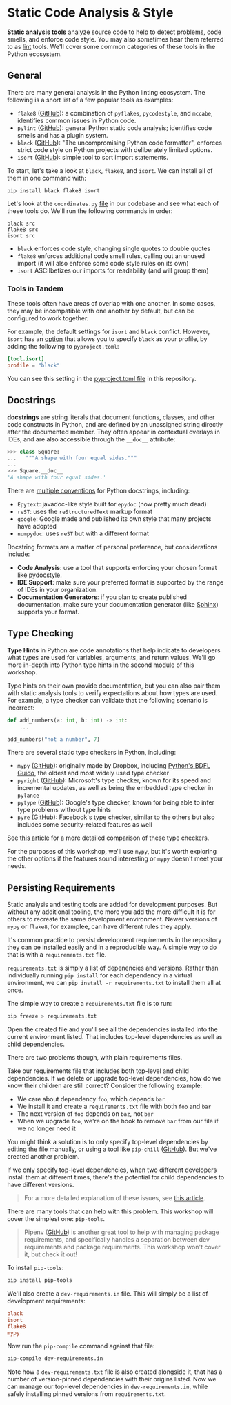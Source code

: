 # Static Code Analysis & Style
**Static analysis tools** analyze source code to help to detect problems, code smells, and enforce code style.  You may also sometimes hear them referred to as [lint](https://en.wikipedia.org/wiki/Lint_(software)) tools.  We'll cover some common categories of these tools in the Python ecosystem.

## General

There are many general analysis in the Python linting ecosystem.  The following is a short list of a few popular tools as examples:

- `flake8` ([GitHub](https://github.com/PyCQA/flake8)): a combination of `pyflakes`, `pycodestyle`, and `mccabe`, identifies common issues in Python code.
- `pylint` ([GitHub](https://github.com/PyCQA/pylint)): general Python static code analysis; identifies code smells and has a plugin system.
- `black` ([GitHub](https://github.com/psf/black)): "The uncompromising Python code formatter", enforces strict code style on Python projects with deliberately limited options.
- `isort` ([GitHub](https://github.com/PyCQA/isort)): simple tool to sort import statements.

To start, let's take a look at `black`, `flake8`, and `isort`.  We can install all of them in one command with:

```
pip install black flake8 isort
```

Let's look at the `coordinates.py` [file](../../../src/distance_matrix/models/coordinates.py) in our codebase and see what each of these tools do.  We'll run the following commands in order:

```
black src
flake8 src
isort src
```

- `black` enforces code style, changing single quotes to double quotes
- `flake8` enforces additional code smell rules, calling out an unused import (it will also enforce some code style rules on its own)
- `isort` ASCIIbetizes our imports for readability (and will group them)

### Tools in Tandem

These tools often have areas of overlap with one another.  In some cases, they may be incompatible with one another by default, but can be configured to work together.

For example, the default settings for `isort` and `black` conflict.  However, `isort` has an [option](https://pycqa.github.io/isort/docs/configuration/black_compatibility.html) that allows you to specify `black` as your profile, by adding the following to `pyproject.toml`:

```toml
[tool.isort]
profile = "black"
```

You can see this setting in the [pyproject.toml file](../../../pyproject.toml) in this repository.

## Docstrings

**docstrings** are string literals that document functions, classes, and other code constructs in Python, and are defined by an unassigned string directly after the documented member. They often appear in contextual overlays in IDEs, and are also accessible through the `__doc__` attribute:

```py
>>> class Square:
...   """A shape with four equal sides.""" 
... 
>>> Square.__doc__
'A shape with four equal sides.'
```

There are [multiple conventions](https://stackoverflow.com/a/24385103) for Python docstrings, including:

- `Epytext`: javadoc-like style built for `epydoc` (now pretty much dead)
- `reST`: uses the `reStructuredText` markup format
- `google`: Google made and published its own style that many projects have adopted
- `numpydoc`: uses `reST` but with a different format

Docstring formats are a matter of personal preference, but considerations include:
- **Code Analysis**: use a tool that supports enforcing your chosen format like [pydocstyle](https://www.pydocstyle.org/en/stable/usage.html).
- **IDE Support**: make sure your preferred format is supported by the range of IDEs in your organization.
- **Documentation Generators**: if you plan to create published documentation, make sure your documentation generator (like [Sphinx](https://www.sphinx-doc.org/en/master/)) supports your format.

## Type Checking

**Type Hints** in Python are code annotations that help indicate to developers what types are used for variables, arguments, and return values.  We'll go more in-depth into Python type hints in the second module of this workshop.

Type hints on their own provide documentation, but you can also pair them with static analysis tools to verify expectations about how types are used.  For example, a type checker can validate that the following scenario is incorrect:

```py
def add_numbers(a: int, b: int) -> int:
    ...

add_numbers("not a number", 7)
```

There are several static type checkers in Python, including:

- `mypy` ([GitHub](https://github.com/python/mypy)): originally made by Dropbox, including [Python's BDFL Guido](https://gvanrossum.github.io/), the oldest and most widely used type checker
- `pyright` ([GitHub](https://github.com/microsoft/pyright)): Microsoft's type checker, known for its speed and incremental updates, as well as being the embedded type checker in `pylance`
- `pytype` ([GitHub](https://github.com/google/pytype)): Google's type checker, known for being able to infer type problems without type hints
- `pyre` ([GitHub](https://github.com/facebook/pyre-check)): Facebook's type checker, similar to the others but also includes some security-related features as well

See [this article](https://www.infoworld.com/article/3575079/4-python-type-checkers-to-keep-your-code-clean.html) for a more detailed comparison of these type checkers.

For the purposes of this workshop, we'll use `mypy`, but it's worth exploring the other options if the features sound interesting or `mypy` doesn't meet your needs.

## Persisting Requirements
Static analysis and testing tools are added for development purposes.  But without any additional tooling, the more you add the more difficult it is for others to recreate the same development environment.  Newer versions of `mypy` or `flake8`, for examplee, can have different rules they apply.

It's common practice to persist development requirements in the repository they can be installed easily and in a reproducible way.  A simple way to do that is with a `requirements.txt` file.

`requirements.txt` is simply a list of depenencies and versions.  Rather than individually running `pip install` for each dependency in a virtual environment, we can `pip install -r requirements.txt` to install them all at once.

The simple way to create a `requirements.txt` file is to run:

```sh
pip freeze > requirements.txt
```

Open the created file and you'll see all the dependencies installed into the current environment listed.  That includes top-level dependencies as well as child dependencies.

There are two problems though, with plain requirements files.

Take our requirements file that includes both top-level and child dependencies.  If we delete or upgrade top-level dependencies, how do we know their children are still correct?  Consider the following example:

- We care about dependency `foo`, which depends `bar`
- We install it and create a `requirements.txt` file with both `foo` and `bar`
- The next version of `foo` depends on `baz`, not `bar`
- When we upgrade `foo`, we're on the hook to remove `bar` from our file if we no longer need it

You might think a solution is to only specify top-level dependencies by editing the file manually, or using a tool like `pip-chill` ([GitHub](https://github.com/rbanffy/pip-chill)).  But we've created another problem.

If we only specify top-level dependencies, when two different developers install them at different times, there's the potential for child dependencies to have different versions.

> For a more detailed explanation of these issues, see [this article](https://modelpredict.com/wht-requirements-txt-is-not-enough).

There are many tools that can help with this problem.  This workshop will cover the simplest one: `pip-tools`.

> Pipenv ([GitHub](https://github.com/pypa/pipenv)) is another great tool to help with managing package requirements, and specifically handles a separation between dev requirements and package requirements.  This workshop won't cover it, but check it out!

To install `pip-tools`:

```sh
pip install pip-tools
```

We'll also create a `dev-requirements.in` file.  This will simply be a list of development requirements:

```ini
black
isort
flake8
mypy
```

Now run the `pip-compile` command against that file:

```sh
pip-compile dev-requirements.in
```

Note how a `dev-requirements.txt` file is also created alongside it, that has a number of version-pinned dependencies with their origins listed.  Now we can manage our top-level dependencies in `dev-requirements.in`, while safely installing pinned versions from `requirements.txt`.

